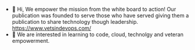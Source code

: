- 👋 Hi, We empower the mission from the white board to action! Our publication was founded to serve those who have served giving them a publication to share technology though leadership. https://www.vetsindevops.com/
- 👀 We are interested in learning to code, cloud, technolgy and veteran empowerment. 

